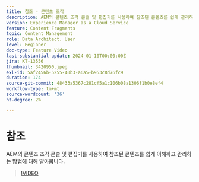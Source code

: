```yaml
---
title: 참조 - 콘텐츠 조각
description: AEM의 콘텐츠 조각 콘솔 및 편집기를 사용하여 참조된 콘텐츠를 쉽게 관리하는 방법을 알아봅니다.
version: Experience Manager as a Cloud Service
feature: Content Fragments
topic: Content Management
role: Data Architect, User
level: Beginner
doc-type: Feature Video
last-substantial-update: 2024-01-10T00:00:00Z
jira: KT-13556
thumbnail: 3420950.jpeg
exl-id: 5af2456b-5255-40b3-a6a5-b953c8d76fc9
duration: 174
source-git-commit: 48433a5367c281cf5a1c106b08a1306f1b0e8ef4
workflow-type: tm+mt
source-wordcount: '36'
ht-degree: 2%

---
```


# 참조

AEM의 콘텐츠 조각 콘솔 및 편집기를 사용하여 참조된 콘텐츠를 쉽게 이해하고 관리하는 방법에 대해 알아봅니다.

>[!VIDEO](https://video.tv.adobe.com/v/3423641/?learn=on&captions=kor)
